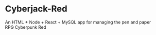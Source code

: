 # Cyberjack-Red
An HTML + Node + React + MySQL app for managing the pen and paper RPG Cyberpunk Red
